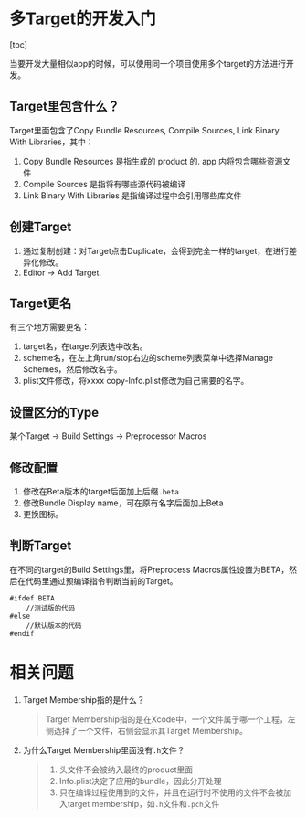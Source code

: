 # 多Target的开发入门

[toc]
 
当要开发大量相似app的时候，可以使用同一个项目使用多个target的方法进行开发。

## Target里包含什么？

Target里面包含了Copy Bundle Resources, Compile Sources, Link Binary With Libraries，其中：
1. Copy Bundle Resources 是指生成的 product 的. app 内将包含哪些资源文件
2. Compile Sources 是指将有哪些源代码被编译
3. Link Binary With Libraries 是指编译过程中会引用哪些库文件

## 创建Target

1. 通过复制创建：对Target点击Duplicate，会得到完全一样的target，在进行差异化修改。
2. Editor -> Add Target.

## Target更名

有三个地方需要更名：
1. target名，在target列表选中改名。
2. scheme名，在左上角run/stop右边的scheme列表菜单中选择Manage Schemes，然后修改名字。
3. plist文件修改，将xxxx copy-Info.plist修改为自己需要的名字。

## 设置区分的Type

某个Target -> Build Settings -> Preprocessor Macros

## 修改配置

1. 修改在Beta版本的target后面加上后缀`.beta`
2. 修改Bundle Display name，可在原有名字后面加上Beta
3. 更换图标。

## 判断Target

在不同的target的Build Settings里，将Preprocess Macros属性设置为BETA，然后在代码里通过预编译指令判断当前的Target。

```
#ifdef BETA
	//测试版的代码
#else 
	//默认版本的代码
#endif
```
# 相关问题

1. Target Membership指的是什么？
	> Target Membership指的是在Xcode中，一个文件属于哪一个工程，左侧选择了一个文件，右侧会显示其Target Membership。

2. 为什么Target Membership里面没有`.h`文件？
	> 1. 头文件不会被纳入最终的product里面
	> 2. Info.plist决定了应用的bundle，因此分开处理
	> 3. 只在编译过程使用到的文件，并且在运行时不使用的文件不会被加入target membership，如`.h`文件和`.pch`文件	
